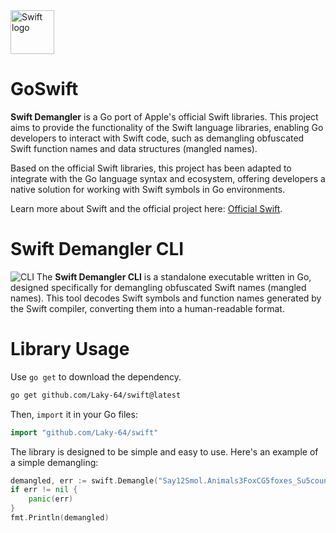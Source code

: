 <!--suppress HtmlUnknownTarget -->
<picture>
  <source media="(prefers-color-scheme: dark)" srcset="https://www.swift.org/assets/images/swift~dark.svg">
  <img src="https://www.swift.org/assets/images/swift.svg" alt="Swift logo" height="70">
</picture>

# GoSwift
**Swift Demangler** is a Go port of Apple's official Swift libraries. 
This project aims to provide the functionality of the Swift language libraries, 
enabling Go developers to interact with Swift code, such as demangling obfuscated 
Swift function names and data structures (mangled names).

Based on the official Swift libraries, this project has been adapted to integrate with the
Go language syntax and ecosystem, offering developers a native solution for working with Swift 
symbols in Go environments.

Learn more about Swift and the official project here:
<a href="https://github.com/swiftlang/swift">Official Swift</a>.


# Swift Demangler CLI
![CLI](https://vhs.charm.sh/vhs-2y0mYj35QtJTdYXPESKWXf.gif)
The **Swift Demangler CLI** is a standalone executable written in Go, designed specifically
for demangling obfuscated Swift names (mangled names).
This tool decodes Swift symbols and function names generated
by the Swift compiler, converting them into a human-readable format.

# Library Usage
Use `go get` to download the dependency.

```bash
go get github.com/Laky-64/swift@latest
```

Then, `import` it in your Go files:

```go
import "github.com/Laky-64/swift"
```

The library is designed to be simple and easy to use.
Here's an example of a simple demangling:

```go
demangled, err := swift.Demangle("Say12Smol.Animals3FoxCG5foxes_Su5countt")
if err != nil {
    panic(err)
}
fmt.Println(demangled)
```
